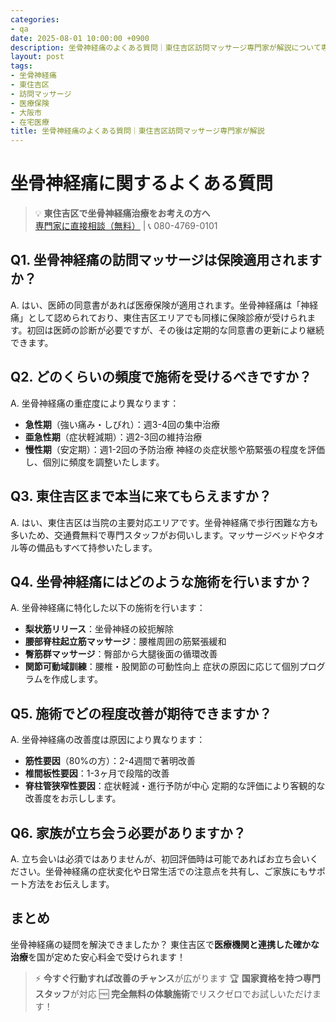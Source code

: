 ```yaml
---
categories:
- qa
date: 2025-08-01 10:00:00 +0900
description: 坐骨神経痛のよくある質問｜東住吉区訪問マッサージ専門家が解説について専門家が詳しく解説。医療保険適用の訪問マッサージで症状改善をサポートします。
layout: post
tags:
- 坐骨神経痛
- 東住吉区
- 訪問マッサージ
- 医療保険
- 大阪市
- 在宅医療
title: 坐骨神経痛のよくある質問｜東住吉区訪問マッサージ専門家が解説
---
```



# 坐骨神経痛に関するよくある質問

> 💡 **東住吉区で坐骨神経痛治療をお考えの方へ**  
> [専門家に直接相談（無料）](https://peraichi.com/landing_pages/view/himawari-massage/) | 📞 080-4769-0101

## Q1. 坐骨神経痛の訪問マッサージは保険適用されますか？
A. はい、医師の同意書があれば医療保険が適用されます。坐骨神経痛は「神経痛」として認められており、東住吉区エリアでも同様に保険診療が受けられます。初回は医師の診断が必要ですが、その後は定期的な同意書の更新により継続できます。

## Q2. どのくらいの頻度で施術を受けるべきですか？
A. 坐骨神経痛の重症度により異なります：
- **急性期**（強い痛み・しびれ）：週3-4回の集中治療
- **亜急性期**（症状軽減期）：週2-3回の維持治療
- **慢性期**（安定期）：週1-2回の予防治療
神経の炎症状態や筋緊張の程度を評価し、個別に頻度を調整いたします。

## Q3. 東住吉区まで本当に来てもらえますか？
A. はい、東住吉区は当院の主要対応エリアです。坐骨神経痛で歩行困難な方も多いため、交通費無料で専門スタッフがお伺いします。マッサージベッドやタオル等の備品もすべて持参いたします。

## Q4. 坐骨神経痛にはどのような施術を行いますか？
A. 坐骨神経痛に特化した以下の施術を行います：
- **梨状筋リリース**：坐骨神経の絞扼解除
- **腰部脊柱起立筋マッサージ**：腰椎周囲の筋緊張緩和
- **臀筋群マッサージ**：臀部から大腿後面の循環改善
- **関節可動域訓練**：腰椎・股関節の可動性向上
症状の原因に応じて個別プログラムを作成します。

## Q5. 施術でどの程度改善が期待できますか？
A. 坐骨神経痛の改善度は原因により異なります：
- **筋性要因**（80%の方）：2-4週間で著明改善
- **椎間板性要因**：1-3ヶ月で段階的改善
- **脊柱管狭窄性要因**：症状軽減・進行予防が中心
定期的な評価により客観的な改善度をお示しします。

## Q6. 家族が立ち会う必要がありますか？
A. 立ち会いは必須ではありませんが、初回評価時は可能であればお立ち会いください。坐骨神経痛の症状変化や日常生活での注意点を共有し、ご家族にもサポート方法をお伝えします。

## まとめ
坐骨神経痛の疑問を解決できましたか？
東住吉区で**医療機関と連携した確かな治療**を国が定めた安心料金で受けられます！

> ⚡ **今すぐ行動すれば改善のチャンス**が広がります
> 🏆 **国家資格を持つ専門スタッフ**が対応
> 🆓 **完全無料の体験施術**でリスクゼロでお試しいただけます！

